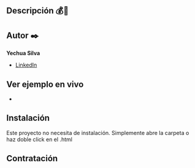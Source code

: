 ## Descripción 💰📅


## Autor ✒️
**Yechua Silva**

* [LinkedIn](https://www.linkedin.com/in/yechua-silva/)

## Ver ejemplo en vivo 
- []()

## Instalación 
Este proyecto no necesita de instalación. Simplemente abre la carpeta o haz doble click en el .html
  
## Contratación
